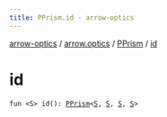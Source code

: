 ```yaml
---
title: PPrism.id - arrow-optics
---
```


[arrow-optics](../../index.html) / [arrow.optics](../index.html) / [PPrism](index.html) / [id](./id.html)

# id

`fun <S> id(): `[`PPrism`](index.html)`<`[`S`](id.html#S)`, `[`S`](id.html#S)`, `[`S`](id.html#S)`, `[`S`](id.html#S)`>`